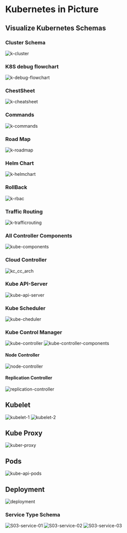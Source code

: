 # Kubernetes in Picture

## Visualize Kubernetes Schemas

### Cluster Schema

![k-cluster]

### K8S debug flowchart

![k-debug-flowchart]

### ChestSheet

![k-cheatsheet]

### Commands

![k-commands]

### Road Map

![k-roadmap]

### Helm Chart

![k-helmchart]

### RollBack

![k-rbac]

### Traffic Routing

![k-trafficrouting]

### All Controller Components

![kube-components]

### Cloud Controller

![kc_cc_arch]

### Kube API-Server

![kube-api-server]

### Kube Scheduler

![kube-cheduler]

### Kube Control Manager

![kube-controller]
![kube-controller-components]

#### Node Controller

![node-controller]

#### Replication Controller

![replication-controller]

## Kubelet

![kubelet-1]
![kubelet-2]

## Kube Proxy

![kuber-proxy]

## Pods

![kube-api-pods]

## Deployment

![deployment]

### Service Type Schema

![S03-service-01]
![S03-service-02]
![S03-service-03]

<!-- links -->
[k-debug-flowchart]: ../../assets/kuber/cheatsheet/cs-k8s-debug-flowchart.png
[k-cheatsheet]: ../../assets/kuber/cheatsheet/cs-CheatSheet.jpg
[k-commands]: ../../assets/kuber/cheatsheet/cs-commands.jpg
[k-roadmap]: ../../assets/kuber/cheatsheet/cs-roadmap.gif
[k-cluster]: ../../assets/kuber/cheatsheet/cs-kcluster.jpeg
[k-helmchart]: ../../assets/kuber/cheatsheet/cs-HelmChart.jpg
[k-rbac]: ../../assets/kuber/cheatsheet/cs-krbacobj.png
[k-trafficrouting]: ../../assets/kuber/cheatsheet/cs-k8s-traffic_routing.gif

[S03-service-01]: ../../assets/kuber/babaei/S03-service-01.png
[S03-service-02]: ../../assets/kuber/babaei/S03-service-02.jpg
[S03-service-03]: ../../assets/kuber/babaei/S03-service-03.png

[kube-components]: ../../assets/kuber/babaei/S02-kube-components.png
[kube-api-server]: ../../assets/kuber/babaei/S02-kube-components-api-server.png
[kube-cheduler]: ../../assets/kuber/babaei/S02-kube-components-schedular.png
[kube-controller]: ../../assets/kuber/babaei/S02-kube-components-control-manager.png
[node-controller]: ../../assets/kuber/babaei/S02-kube-components-node-controller.png
[replication-controller]: ../../assets/kuber/babaei/S02-kube-components-replication-controller.png
[kube-controller-components]: ../../assets/kuber/babaei/S02-kube-components-control-manager-components.png
[kubelet-1]: ../../assets/kuber/babaei/S02-kube-components-kubelet-1.png
[kubelet-2]: ../../assets/kuber/babaei/S02-kube-components-kubelet-2.png
[kuber-proxy]: ../../assets/kuber/babaei/S02-kube-components-kube-proxy.png
[kc_cc_arch]: ../../assets/kuber/babaei/S01-kuber-cloud-arch.png
[kube-api-pods]: ../../assets/kuber/babaei/S02-kube-api-pods.png

[deployment]: ../../assets/kuber/babaei/S03-deployment.png